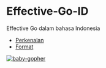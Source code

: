 Effective-Go-ID
===============

Effective Go dalam bahasa Indonesia

- [Perkenalan](01_perkenalan.md)
- [Format](02_format.md)


[![baby-gopher](https://raw.github.com/drnic/babygopher-site/gh-pages/images/babygopher-logo-small.png)](http://www.babygopher.org)
